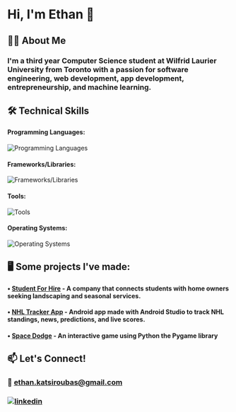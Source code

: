 # **Hi, I'm Ethan** 👋

## 👨‍💻 About Me

### I'm a third year Computer Science student at Wilfrid Laurier University from Toronto with a passion for software engineering, web development, app development, entrepreneurship, and machine learning.

## 🛠 Technical Skills

#### **Programming Languages:**
![Programming Languages](https://skillicons.dev/icons?i=python,java,c,js,html,css,typescript,kotlin,php,r,dart)

#### **Frameworks/Libraries:**
![Frameworks/Libraries](https://skillicons.dev/icons?i=react,nodejs,express,flutter)

#### **Tools:**
![Tools](https://skillicons.dev/icons?i=git,eclipse,vscode,androidstudio,mysql,wordpress,aws,googlecloud,figma,gradle,pycharm)

#### **Operating Systems:**
![Operating Systems](https://skillicons.dev/icons?i=windows,linux,apple)

## 🖥️ Some projects I've made:

#### • [Student For Hire](https://studentforhire.ca/) - A company that connects students with home owners seeking landscaping and seasonal services.

#### • [NHL Tracker App](https://github.com/EthanKatsi/NHL-Tracker-App) - Android app made with Android Studio to track NHL standings, news, predictions, and live scores.

#### • [Space Dodge](https://github.com/EthanKatsi/Space-Dodge-Game) - An interactive game using Python the Pygame library

## 📫 Let's Connect!

### 📧 ethan.katsiroubas@gmail.com

### [![linkedin](https://img.shields.io/badge/linkedin-0A66C2?style=for-the-badge&logo=linkedin&logoColor=blue)](https://www.linkedin.com/in/ethan-katsiroubas/)
